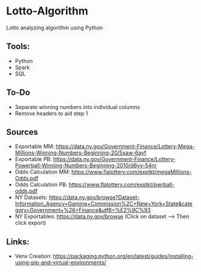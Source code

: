 # Lotto-Algorithm
Lotto analyzing algorithm using Python

## Tools:
- Python
- Spark
- SQL

## To-Do
- Separate winning numbers into individual columns
- Remove headers to aid step 1

## Sources
- Exportable MM: https://data.ny.gov/Government-Finance/Lottery-Mega-Millions-Winning-Numbers-Beginning-20/5xaw-6ayf
- Exportable PB: https://data.ny.gov/Government-Finance/Lottery-Powerball-Winning-Numbers-Beginning-2010/d6yy-54nr
- Odds Calculation MM: https://www.flalottery.com/exptkt/megaMillions-Odds.pdf
- Odds Calculation PB: https://www.flalottery.com/exptkt/pwrball-odds.pdf
- NY Datasets: https://data.ny.gov/browse?Dataset-Information_Agency=Gaming+Commission%2C+New+York+State&category=Government+%26+Finance&utf8=%E2%9C%93
- NY Exportables: https://data.ny.gov/browse (Click on dataset --> Then click export)

## Links:
- Venv Creation: https://packaging.python.org/en/latest/guides/installing-using-pip-and-virtual-environments/
